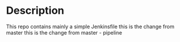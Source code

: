 # Description

This repo contains mainly a simple Jenkinsfile
this is the change from master
this is the change from master - pipeline
